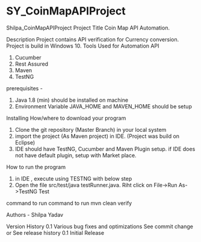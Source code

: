 # SY_CoinMapAPIProject
Shilpa_CoinMapAPIProject
Project Title
Coin Map API Automation.

Description
Project contains API verification for Currency conversion. Project is build in Windows 10.
Tools Used for Automation API
1. Cucumber
2. Rest Assured
3. Maven
4. TestNG


prerequisites -
1. Java 1.8 (min) should be installed on machine
2. Environment Variable JAVA_HOME and MAVEN_HOME should be setup

Installing
How/where to download your program
1. Clone the git repository (Master Branch) in your local system
2. import the project (As Maven project) in IDE. (Project was build on Eclipse)
3. IDE should have TestNG, Cucumber and Maven Plugin setup. if IDE does not have default plugin, setup with Market place.

How to run the program
1. in IDE , execute using TESTNG with below step
2. Open the file src/test/java testRunner.java. Riht click on File->Run As->TestNG Test

command to run
command to run mvn clean verify

Authors - Shilpa Yadav

Version History
0.1
Various bug fixes and optimizations
See commit change or See release history
0.1
Initial Release
